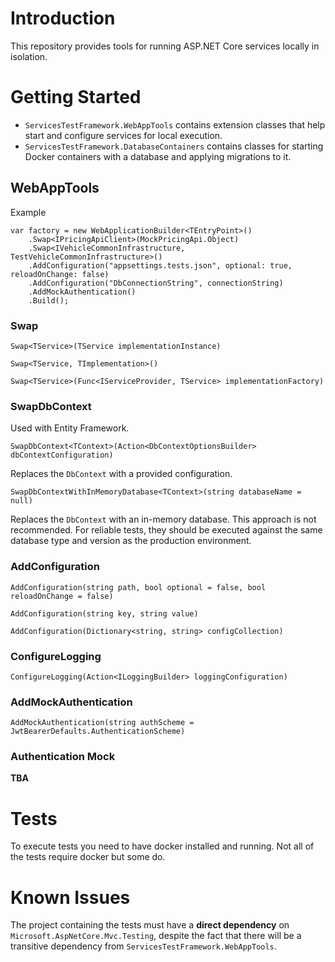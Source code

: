 # Introduction

This repository provides tools for running ASP.NET Core services locally in isolation.

# Getting Started

- `ServicesTestFramework.WebAppTools` contains extension classes that help start and configure services for local execution.
- `ServicesTestFramework.DatabaseContainers` contains classes for starting Docker containers with a database and applying migrations to it.

## WebAppTools

Example
```
var factory = new WebApplicationBuilder<TEntryPoint>()
    .Swap<IPricingApiClient>(MockPricingApi.Object)
    .Swap<IVehicleCommonInfrastructure, TestVehicleCommonInfrastructure>()
    .AddConfiguration("appsettings.tests.json", optional: true, reloadOnChange: false)
    .AddConfiguration("DbConnectionString", connectionString)
    .AddMockAuthentication()
    .Build();
```

### Swap

`Swap<TService>(TService implementationInstance)`

`Swap<TService, TImplementation>()`

`Swap<TService>(Func<IServiceProvider, TService> implementationFactory)`

### SwapDbContext

Used with Entity Framework.

`SwapDbContext<TContext>(Action<DbContextOptionsBuilder> dbContextConfiguration)`

Replaces the `DbContext` with a provided configuration.

`SwapDbContextWithInMemoryDatabase<TContext>(string databaseName = null)`

Replaces the `DbContext` with an in-memory database. 
This approach is not recommended. For reliable tests, they should be executed against the same database type and version as the production environment.

### AddConfiguration

`AddConfiguration(string path, bool optional = false, bool reloadOnChange = false)`

`AddConfiguration(string key, string value)`

`AddConfiguration(Dictionary<string, string> configCollection)`

### ConfigureLogging

`ConfigureLogging(Action<ILoggingBuilder> loggingConfiguration)`

### AddMockAuthentication

`AddMockAuthentication(string authScheme = JwtBearerDefaults.AuthenticationScheme)`

### Authentication Mock

**TBA**

# Tests

To execute tests you need to have docker installed and running. Not all of the tests require docker but some do.

# Known Issues

The project containing the tests must have a **direct dependency** on `Microsoft.AspNetCore.Mvc.Testing`, despite the fact that there will be a transitive dependency from `ServicesTestFramework.WebAppTools`.
